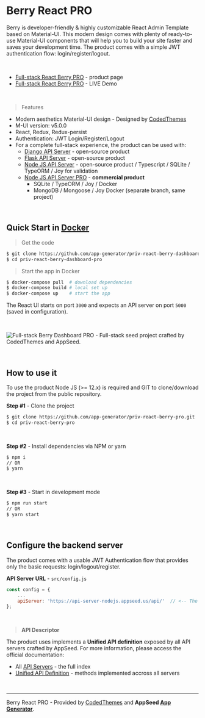 # Berry React PRO

Berry is developer-friendly & highly customizable React Admin Template based on Material-UI. This modern design comes with plenty of ready-to-use Material-UI components that will help you to build your site faster and saves your development time. The product comes with a simple JWT authentication flow: login/register/logout.

<br />

-   [Full-stack React Berry PRO](https://appseed.us/full-stack/react-berry-dashboard) - product page
-   [Full-stack React Berry PRO](https://fullstack-react-berry-dashboard.appseed-srv1.com/) - LIVE Demo

<br />

> Features

- Modern aesthetics Material-UI design - Designed by [CodedThemes](https://codedthemes.com/)
- M-UI version: v5.0.0
- React, Redux, Redux-persist
- Authentication: JWT Login/Register/Logout
- For a complete full-stack experience, the product can be used with:
  - [Django API Server](https://docs.appseed.us/boilerplate-code/api-server/django) - open-source product
  - [Flask API Server](https://docs.appseed.us/boilerplate-code/api-server/flask) - open-source product
  - [Node JS API Server](https://docs.appseed.us/boilerplate-code/api-server/node-js) - open-source product / Typescript / SQLite / TypeORM / Joy for validation
  - [Node JS API Server PRO](https://github.com/app-generator/api-server-nodejs-pro) - **commercial product**
    - SQLite / TypeORM / Joy / Docker
    - MongoDB / Mongoose / Joy Docker (separate branch, same project)

<br />

## Quick Start in [Docker](https://www.docker.com/)

> Get the code

```bash
$ git clone https://github.com/app-generator/priv-react-berry-dashboard-pro.git
$ cd priv-react-berry-dashboard-pro
```

> Start the app in Docker

```bash
$ docker-compose pull  # download dependencies 
$ docker-compose build # local set up
$ docker-compose up    # start the app 
```

The React UI starts on port `3000` and expects an API server on port `5000` (saved in configuration).

<br />

![Full-stack Berry Dashboard PRO - Full-stack seed project crafted by CodedThemes and AppSeed.](https://user-images.githubusercontent.com/51070104/130806897-ee251104-94d2-4446-9ba0-be79a37030d6.jpg)

<br />

## How to use it

To use the product Node JS (>= 12.x) is required and GIT to clone/download the project from the public repository.

**Step #1** - Clone the project

```bash
$ git clone https://github.com/app-generator/priv-react-berry-pro.git
$ cd priv-react-berry-pro
```

<br >

**Step #2** - Install dependencies via NPM or yarn

```bash
$ npm i
// OR
$ yarn
```

<br />

**Step #3** - Start in development mode

```bash
$ npm run start
// OR
$ yarn start
```

<br />

## Configure the backend server

The product comes with a usable JWT Authentication flow that provides only the basic requests: login/logout/register.

**API Server URL** - `src/config.js`

```javascript
const config = {
    ...
    apiServer: 'https://api-server-nodejs.appseed.us/api/'  // <-- The magic line
};
```

<br />

> **API Descriptor**

The product uses implements a **Unified API definition** exposed by all API servers crafted by AppSeed. For more information, please access the official documentation:

-   All [API Servers](https://docs.appseed.us/boilerplate-code/api-server) - the full index
-   [Unified API Definition](https://docs.appseed.us/boilerplate-code/api-server/api-unified-definition) - methods implemented accross all servers

<br />

---

Berry React PRO - Provided by [CodedThemes](https://codedthemes.com/) and **AppSeed [App Generator](https://appseed.us/app-generator)**.
